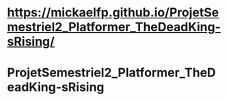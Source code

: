 # https://mickaelfp.github.io/ProjetSemestriel2_Platformer_TheDeadKing-sRising/

# ProjetSemestriel2_Platformer_TheDeadKing-sRising
